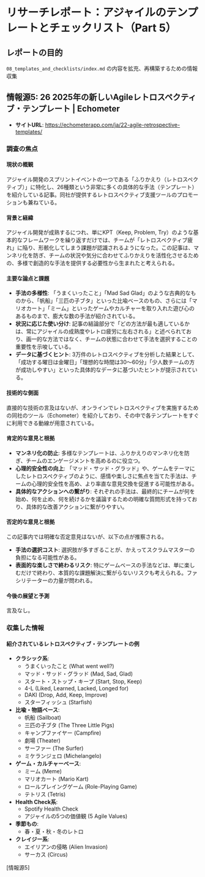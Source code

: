 # リサーチレポート：アジャイルのテンプレートとチェックリスト（Part 5）

## レポートの目的
`08_templates_and_checklists/index.md` の内容を拡充、再構築するための情報収集

## 情報源5: 26 2025年の新しいAgileレトロスペクティブ・テンプレート | Echometer

*   **サイトURL**: https://echometerapp.com/ja/22-agile-retrospective-templates/

### 調査の焦点

#### 現状の概観
アジャイル開発のスプリントイベントの一つである「ふりかえり（レトロスペクティブ）」に特化し、26種類という非常に多くの具体的な手法（テンプレート）を紹介している記事。同社が提供するレトロスペクティブ支援ツールのプロモーションも兼ねている。

#### 背景と経緯
アジャイル開発が成熟するにつれ、単にKPT（Keep, Problem, Try）のような基本的なフレームワークを繰り返すだけでは、チームが「レトロスペクティブ疲れ」に陥り、形骸化してしまう課題が認識されるようになった。この記事は、マンネリ化を防ぎ、チームの状況や気分に合わせてふりかえりを活性化させるための、多様で創造的な手法を提供する必要性から生まれたと考えられる。

#### 主要な論点と課題
*   **手法の多様性**: 「うまくいったこと」「Mad Sad Glad」のような古典的なものから、「帆船」「三匹の子ブタ」といった比喩ベースのもの、さらには「マリオカート」「ミーム」といったゲームやカルチャーを取り入れた遊び心のあるものまで、膨大な数の手法が紹介されている。
*   **状況に応じた使い分け**: 記事の結論部分で「どの方法が最も適しているかは、常にアジャイルの成熟度やレトロ疲労に左右される」と述べられており、画一的な方法ではなく、チームの状態に合わせて手法を選択することの重要性を示唆している。
*   **データに基づくヒント**: 3万件のレトロスペクティブを分析した結果として、「成功する曜日は金曜日」「理想的な時間は30〜60分」「少人数チームの方が成功しやすい」といった具体的なデータに基づいたヒントが提示されている。

#### 技術的な側面
直接的な技術の言及はないが、オンラインでレトロスペクティブを実施するための同社のツール（Echometer）を紹介しており、その中で各テンプレートをすぐに利用できる動線が用意されている。

#### 肯定的な意見と根拠
*   **マンネリ化の防止**: 多様なテンプレートは、ふりかえりのマンネリ化を防ぎ、チームのエンゲージメントを高めるのに役立つ。
*   **心理的安全性の向上**: 「マッド・サッド・グラッド」や、ゲームをテーマにしたレトロスペクティブのように、感情や楽しさに焦点を当てた手法は、チームの心理的安全性を高め、より率直な意見交換を促進する可能性がある。
*   **具体的なアクションへの繋がり**: それぞれの手法は、最終的にチームが何を始め、何を止め、何を続けるかを議論するための明確な質問形式を持っており、具体的な改善アクションに繋がりやすい。

#### 否定的な意見と根拠
この記事内では明確な否定意見はないが、以下の点が推察される。
*   **手法の選択コスト**: 選択肢が多すぎることが、かえってスクラムマスターの負担になる可能性がある。
*   **表面的な楽しさで終わるリスク**: 特にゲームベースの手法などは、単に楽しむだけで終わり、本質的な課題解決に繋がらないリスクも考えられる。ファシリテーターの力量が問われる。

#### 今後の展望と予測
言及なし。

### 収集した情報

#### 紹介されているレトロスペクティブ・テンプレートの例

*   **クラシック系**:
    *   うまくいったこと (What went well?)
    *   マッド・サッド・グラッド (Mad, Sad, Glad)
    *   スタート・ストップ・キープ (Start, Stop, Keep)
    *   4-L (Liked, Learned, Lacked, Longed for)
    *   DAKI (Drop, Add, Keep, Improve)
    *   スターフィッシュ (Starfish)
*   **比喩・物語ベース**:
    *   帆船 (Sailboat)
    *   三匹の子ブタ (The Three Little Pigs)
    *   キャンプファイヤー (Campfire)
    *   劇場 (Theater)
    *   サーファー (The Surfer)
    *   ミケランジェロ (Michelangelo)
*   **ゲーム・カルチャーベース**:
    *   ミーム (Meme)
    *   マリオカート (Mario Kart)
    *   ロールプレイングゲーム (Role-Playing Game)
    *   テトリス (Tetris)
*   **Health Check系**:
    *   Spotify Health Check
    *   アジャイルの5つの価値観 (5 Agile Values)
*   **季節もの**:
    *   春・夏・秋・冬のレトロ
*   **クレイジー系**:
    *   エイリアンの侵略 (Alien Invasion)
    *   サーカス (Circus)

[情報源5] 